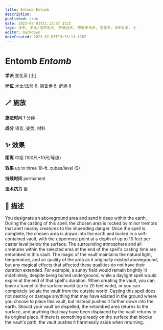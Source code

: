 ```yaml
---
title: Entomb Entomb
description: 
published: true
date: 2023-07-03T21:13:07.112Z
tags: 法术, 术士/法师法术, 萨满法术, 德鲁伊法术, 变化系, 8环法术, 土
editor: markdown
dateCreated: 2023-07-03T19:33:19.178Z
---
```


# **Entomb** *Entomb*

**学派** 变化系 \[土\] 

**环位** 术士/法师 8, 德鲁伊 8, 萨满 8

## 🪄 施放

**施法时间** 1 分钟

**成分** 语言, 姿势, 材料

## ✨ 效果  

**距离** 中距 (100尺+10尺/等级) 

**效果** up to three 10-ft. cubes/level (S) 

**持续时间** permanent 

**法术抗力** 否

## 📖 描述

You designate an aboveground area and send it deep within the earth. During the casting of this spell, the chosen area is rocked by minor tremors that alert nearby creatures to the impending danger. Once the spell is complete, the chosen area is drawn into the earth and buried in a self-contained vault, with the uppermost point at a depth of up to 10 feet per caster level below the surface. The surrounding atmosphere and all creatures within the selected area at the end of the spell's casting time are entombed in this vault.  The magic of the vault maintains the natural light, temperature, and air quality of the area as it originally existed aboveground, but any magical effects that affected these qualities do not have their duration extended. For example, a sunny field would remain brightly lit indefinitely, despite being buried underground, while a daylight spell would expire at the end of that spell's duration.  When creating the vault, you can leave a tunnel to the surface world (up to 20 feet wide), or you can completely isolate the vault from the outside world. Casting this spell does not destroy or damage anything that may have existed in the ground where you choose to place this vault, but instead pushes it farther down into the earth. Should your vault be dispelled, the entombed area returns to the surface, and anything that may have been displaced by the vault returns to its original place. If there is something already on the surface that blocks the vault's path, the vault pushes it harmlessly aside when returning.
    